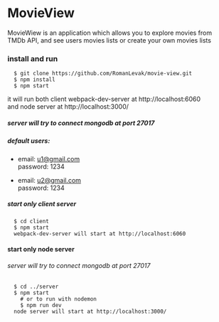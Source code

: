 # MovieView
MovieWiew is an application which allows you to explore movies from TMDb API, and see users movies lists or create your own movies lists

### install and run
```
  $ git clone https://github.com/RomanLevak/movie-view.git
  $ npm install
  $ npm start
```
it will run both client webpack-dev-server at http://localhost:6060\
and node server at http://localhost:3000/

##### server will try to connect mongodb at port 27017

##### default users:
* email: u1@gmail.com\
    password: 1234

* email: u2@gmail.com\
    password: 1234


##### start only client server
```
  $ cd client
  $ npm start
  webpack-dev-server will start at http://localhost:6060
```
#### start only node server
###### server will try to connect mongodb at port 27017
```
  $ cd ../server
  $ npm start
    # or to run with nodemon
    $ npm run dev
  node server will start at http://localhost:3000/
```
